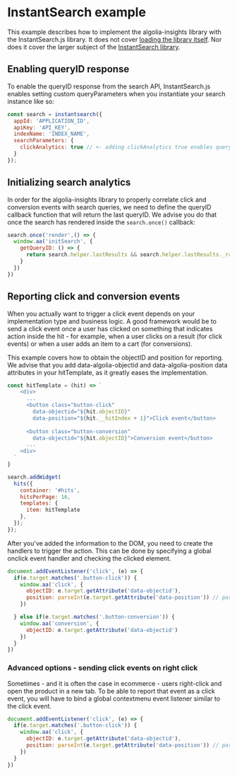 
# InstantSearch example
This example describes how to implement the algolia-insights library with the InstantSearch.js library. It does not cover [loading the library itself](https://github.com/algolia/search-insights.js#loading-and-initializing-the-library). Nor does it cover the larger subject of the [InstantSearch library](https://community.algolia.com/instantsearch.js/v2/getting-started.html/).

## Enabling queryID response
To enable the queryID response from the search API, InstantSearch.js enables setting custom queryParameters when you instantiate your search instance like so:

```js
const search = instantsearch({
  appId: 'APPLICATION_ID',
  apiKey: 'API_KEY',
  indexName: 'INDEX_NAME',
  searchParameters: {
    clickAnalytics: true // <- adding clickAnalytics true enables queryID
  }
});
```

## Initializing search analytics
In order for the algolia-insights library to properly correlate click and conversion events
with search queries, we need to define the queryID callback function that will return the 
last queryID. We advise you do that once the search has rendered inside the `search.once()` callback:

```js
search.once('render',() => {
  window.aa('initSearch', {
    getQueryID: () => {
      return search.helper.lastResults && search.helper.lastResults._rawResults[0].queryID
    }
  })
})
```

## Reporting click and conversion events

When you actually want to trigger a click event depends on your implementation type and business logic. A good framework would be to send a click event once a user has clicked on something that indicates action inside the hit - for example, when a user clicks on a result (for click events) or when a user adds an item to a cart (for conversions). 

This example covers how to obtain the objectID and position for reporting. We advise that you add data-algolia-objectid and data-algolia-position data attributes in your hitTemplate, as it greatly eases the implementation. 

```js
const hitTemplate = (hit) => `
    <div>
      ...
      <button class="button-click"
        data-objectid="${hit.objectID}" 
        data-position="${hit.__hitIndex + 1}">Click event</button>
      
      <button class="button-conversion"
        data-objectid="${hit.objectID}">Conversion event</button>
      ...
    <div>
  `
}

search.addWidget(
  hits({
    container: '#hits',
    hitsPerPage: 16,
    templates: {
      item: hitTemplate
    },
  });
});
```

After you've added the information to the DOM, you need to create the handlers to trigger the action.
This can be done by specifying a global onclick event handler and checking the clicked element.

```js
document.addEventListener('click', (e) => {
  if(e.target.matches('.button-click')) {
    window.aa('click', {
      objectID: e.target.getAttribute('data-objectid'),
      position: parseInt(e.target.getAttribute('data-position')) // parseInt as getAttribute always returns a string
    })

  } else if(e.target.matches('.button-conversion')) {
    window.aa('conversion', {
      objectID: e.target.getAttribute('data-objectid')
    })
  }
})
```

### Advanced options - sending click events on right click
Sometimes - and it is often the case in ecommerce - users right-click and open the product in a new tab.
To be able to report that event as a click event, you will have to bind a global contextmenu event listener similar to the click event.

```js
document.addEventListener('click', (e) => {
  if(e.target.matches('.button-click')) {
    window.aa('click', {
      objectID: e.target.getAttribute('data-objectid'),
      position: parseInt(e.target.getAttribute('data-position')) // parseInt as getAttribute always returns a string
    })
  }
})
```

